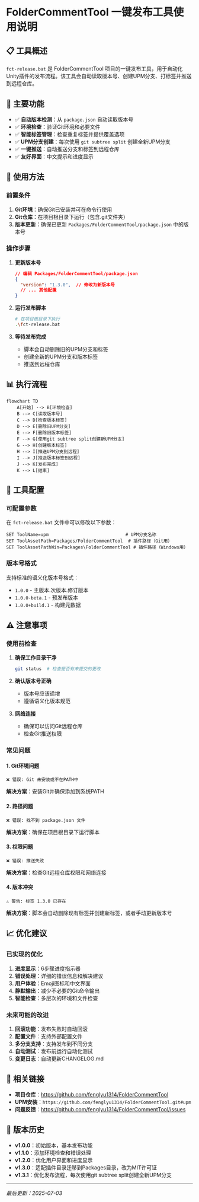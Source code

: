 # FolderCommentTool 一键发布工具使用说明

## 📋 工具概述

`fct-release.bat` 是 FolderCommentTool 项目的一键发布工具，用于自动化Unity插件的发布流程。该工具会自动读取版本号、创建UPM分支、打标签并推送到远程仓库。

## 🎯 主要功能

- ✅ **自动版本检测**：从 `package.json` 自动读取版本号
- ✅ **环境检查**：验证Git环境和必要文件
- ✅ **智能标签管理**：检查重复标签并提供覆盖选项
- ✅ **UPM分支创建**：每次使用 `git subtree split` 创建全新UPM分支
- ✅ **一键推送**：自动推送分支和标签到远程仓库
- ✅ **友好界面**：中文提示和进度显示

## 🚀 使用方法

### 前置条件

1. **Git环境**：确保Git已安装并可在命令行使用
2. **Git仓库**：在项目根目录下运行（包含.git文件夹）
3. **版本更新**：确保已更新 `Packages/FolderCommentTool/package.json` 中的版本号

### 操作步骤

1. **更新版本号**
   ```json
   // 编辑 Packages/FolderCommentTool/package.json
   {
     "version": "1.3.0",  // 修改为新版本号
     // ... 其他配置
   }
   ```

2. **运行发布脚本**
   ```bash
   # 在项目根目录下执行
   .\fct-release.bat
   ```

3. **等待发布完成**
   - 脚本会自动删除旧的UPM分支和标签
   - 创建全新的UPM分支和版本标签
   - 推送到远程仓库

## 📊 执行流程

```mermaid
flowchart TD
    A[开始] --> B[环境检查]
    B --> C[读取版本号]
    C --> D[检查版本标签]
    D --> E[删除旧UPM分支]
    E --> F[删除旧版本标签]
    F --> G[使用git subtree split创建新UPM分支]
    G --> H[创建版本标签]
    H --> I[推送UPM分支到远程]
    I --> J[推送版本标签到远程]
    J --> K[发布完成]
    K --> L[结束]
```

## 🔧 工具配置

### 可配置参数

在 `fct-release.bat` 文件中可以修改以下参数：

```batch
SET ToolName=upm                             # UPM分支名称
SET ToolAssetPath=Packages/FolderCommentTool  # 插件路径（Git用）
SET ToolAssetPathWin=Packages\FolderCommentTool # 插件路径（Windows用）
```

### 版本号格式

支持标准的语义化版本号格式：
- `1.0.0` - 主版本.次版本.修订版本
- `1.0.0-beta.1` - 预发布版本
- `1.0.0+build.1` - 构建元数据

## ⚠️ 注意事项

### 使用前检查

1. **确保工作目录干净**
   ```bash
   git status  # 检查是否有未提交的更改
   ```

2. **确认版本号正确**
   - 版本号应该递增
   - 遵循语义化版本规范

3. **网络连接**
   - 确保可以访问Git远程仓库
   - 检查Git推送权限

### 常见问题

#### 1. Git环境问题
```
❌ 错误: Git 未安装或不在PATH中
```
**解决方案**：安装Git并确保添加到系统PATH

#### 2. 路径问题
```
❌ 错误: 找不到 package.json 文件
```
**解决方案**：确保在项目根目录下运行脚本

#### 3. 权限问题
```
❌ 错误: 推送失败
```
**解决方案**：检查Git远程仓库权限和网络连接

#### 4. 版本冲突
```
⚠️ 警告: 标签 1.3.0 已存在
```
**解决方案**：脚本会自动删除现有标签并创建新标签，或者手动更新版本号

## 📈 优化建议

### 已实现的优化

1. **进度显示**：6步骤进度指示器
2. **错误处理**：详细的错误信息和解决建议
3. **用户体验**：Emoji图标和中文界面
4. **静默输出**：减少不必要的Git命令输出
5. **智能检查**：多层次的环境和文件检查

### 未来可能的改进

1. **回滚功能**：发布失败时自动回滚
2. **配置文件**：支持外部配置文件
3. **多分支支持**：支持发布到不同分支
4. **自动测试**：发布前运行自动化测试
5. **变更日志**：自动更新CHANGELOG.md

## 🔗 相关链接

- **项目仓库**：https://github.com/fenglyu1314/FolderCommentTool
- **UPM安装**：`https://github.com/fenglyu1314/FolderCommentTool.git#upm`
- **问题反馈**：https://github.com/fenglyu1314/FolderCommentTool/issues

## 📝 版本历史

- **v1.0.0**：初始版本，基本发布功能
- **v1.1.0**：添加环境检查和错误处理
- **v1.2.0**：优化用户界面和进度显示
- **v1.3.0**：适配插件目录迁移到Packages目录，改为MIT许可证
- **v1.3.1**：优化发布流程，每次使用git subtree split创建全新UPM分支

---

*最后更新：2025-07-03*
